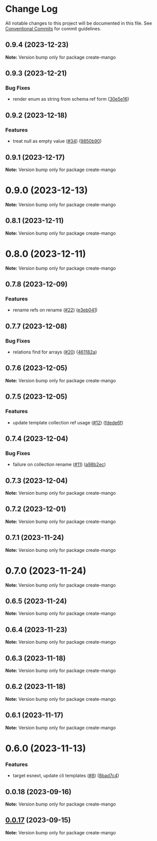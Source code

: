 # Change Log

All notable changes to this project will be documented in this file.
See [Conventional Commits](https://conventionalcommits.org) for commit guidelines.

## 0.9.4 (2023-12-23)

**Note:** Version bump only for package create-mango

## 0.9.3 (2023-12-21)

### Bug Fixes

- render enum as string from schema ref form ([30e5e16](https://github.com/blackmann/mangobase/commit/30e5e161b851b23d5e3353503822a50cf71750c2))

## 0.9.2 (2023-12-18)

### Features

- treat null as empty value ([#34](https://github.com/blackmann/mangobase/issues/34)) ([9850b90](https://github.com/blackmann/mangobase/commit/9850b909e7966e67c60f46d282f678fe06d7ad65))

## 0.9.1 (2023-12-17)

**Note:** Version bump only for package create-mango

# 0.9.0 (2023-12-13)

**Note:** Version bump only for package create-mango

## 0.8.1 (2023-12-11)

**Note:** Version bump only for package create-mango

# 0.8.0 (2023-12-11)

**Note:** Version bump only for package create-mango

## 0.7.8 (2023-12-09)

### Features

- rename refs on rename ([#22](https://github.com/blackmann/mangobase/issues/22)) ([e3eb041](https://github.com/blackmann/mangobase/commit/e3eb041a5ae5a612b27218b687a31511328664e9))

## 0.7.7 (2023-12-08)

### Bug Fixes

- relations find for arrays ([#20](https://github.com/blackmann/mangobase/issues/20)) ([461182a](https://github.com/blackmann/mangobase/commit/461182a0838839e300a8bc03ca3376cf488a0ccc))

## 0.7.6 (2023-12-05)

**Note:** Version bump only for package create-mango

## 0.7.5 (2023-12-05)

### Features

- update template collection ref usage ([#12](https://github.com/blackmann/mangobase/issues/12)) ([fdede6f](https://github.com/blackmann/mangobase/commit/fdede6fdfc71d780886e822895a28ce956662457))

## 0.7.4 (2023-12-04)

### Bug Fixes

- failure on collection rename ([#11](https://github.com/blackmann/mangobase/issues/11)) ([a98b2ec](https://github.com/blackmann/mangobase/commit/a98b2ecc2e1e6b180465b3477b020ca2087d702f))

## 0.7.3 (2023-12-04)

**Note:** Version bump only for package create-mango

## 0.7.2 (2023-12-01)

**Note:** Version bump only for package create-mango

## 0.7.1 (2023-11-24)

**Note:** Version bump only for package create-mango

# 0.7.0 (2023-11-24)

**Note:** Version bump only for package create-mango

## 0.6.5 (2023-11-24)

**Note:** Version bump only for package create-mango

## 0.6.4 (2023-11-23)

**Note:** Version bump only for package create-mango

## 0.6.3 (2023-11-18)

**Note:** Version bump only for package create-mango

## 0.6.2 (2023-11-18)

**Note:** Version bump only for package create-mango

## 0.6.1 (2023-11-17)

**Note:** Version bump only for package create-mango

# 0.6.0 (2023-11-13)

### Features

- target esnext, update cli templates ([#8](https://github.com/blackmann/mangobase/issues/8)) ([8bad7c4](https://github.com/blackmann/mangobase/commit/8bad7c4cd3276ae872779bb3301f20d957cd3b7a))

## 0.0.18 (2023-09-16)

**Note:** Version bump only for package create-mango

## [0.0.17](https://github.com/blackmann/mangobase/compare/v0.0.16...v0.0.17) (2023-09-15)

**Note:** Version bump only for package create-mango
